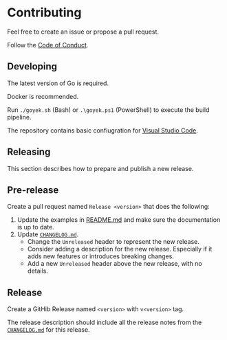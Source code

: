 # Contributing

Feel free to create an issue or propose a pull request.

Follow the [Code of Conduct](CODE_OF_CONDUCT.md).

## Developing

The latest version of Go is required.

Docker is recommended.

Run `./goyek.sh` (Bash) or `.\goyek.ps1` (PowerShell)
to execute the build pipeline.

The repository contains basic confiugration for
[Visual Studio Code](https://code.visualstudio.com/).

## Releasing

This section describes how to prepare and publish a new release.

## Pre-release

Create a pull request named `Release <version>` that does the following:

1. Update the examples in [README.md](README.md)
   and make sure the documentation is up to date.
2. Update [`CHANGELOG.md`](CHANGELOG.md).
   - Change the `Unreleased` header to represent the new release.
   - Consider adding a description for the new release.
     Especially if it adds new features or introduces breaking changes.
   - Add a new `Unreleased` header above the new release, with no details.

## Release

Create a GitHib Release named `<version>` with `v<version>` tag.

The release description should include all the release notes
from the [`CHANGELOG.md`](CHANGELOG.md) for this release.
